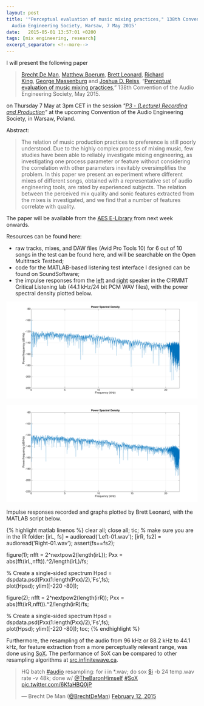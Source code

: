 ```yaml
---
layout: post
title: '"Perceptual evaluation of music mixing practices," 138th Convention of the
  Audio Engineering Society, Warsaw, 7 May 2015'
date:   2015-05-01 13:57:01 +0200
tags: [mix engineering, research]
excerpt_separator: <!--more-->
---
```


I will present the following paper

> [Brecht De Man](http://brechtdeman.com/), [Matthew Boerum](http://www.mattboerum.com/), [Brett Leonard](http://www.blpaudio.com/), [Richard King](http://www.rkrecording.com/), [George Massenburg](http://www.massenburg.com/) and [Joshua D. Reiss](http://www.eecs.qmul.ac.uk/~josh/), “[Perceptual evaluation of music mixing practices](http://brechtdeman.com/publications.html),” 138th Convention of the Audio Engineering Society, May 2015. 

on Thursday 7 May at 3pm CET in the session _"[P3 - (Lecture) Recording and Production](http://www.aes.org/events/138/papers/?ID=4358)"_ at the upcoming Convention of the Audio Engineering Society, in Warsaw, Poland.   

Abstract:   


> The relation of music production practices to preference is still poorly understood. Due to the highly complex process of mixing music, few studies have been able to reliably investigate mixing engineering, as investigating one process parameter or feature without considering the correlation with other parameters inevitably oversimplifies the problem. In this paper we present an experiment where different mixes of different songs, obtained with a representative set of audio engineering tools, are rated by experienced subjects. The relation between the perceived mix quality and sonic features extracted from the mixes is investigated, and we find that a number of features correlate with quality. 

The paper will be available from the [AES E-Library](http://www.aes.org/e-lib/) from next week onwards.   

Resources can be found here:   

*   raw tracks, mixes, and DAW files (Avid Pro Tools 10) for 6 out of 10 songs in the test can be found here, and will be searchable on the Open Multitrack Testbed;
*   code for the MATLAB-based listening test interface I designed can be found on SoundSoftware;
*   the impulse responses from the [left](http://brechtdeman.com/downloads/Left-01.wav) and [right](http://brechtdeman.com/downloads/Right-01.wav) speaker in the CIRMMT Critical Listening lab (44.1 kHz/24 bit PCM WAV files), with the power spectral density plotted below. 


[![PSD left](/uploads/3/4/4/2/34427003/2171298.png?557)](/uploads/3/4/4/2/34427003/2171298_orig.png?557)

[![PSD right](/uploads/3/4/4/2/34427003/8906241.png?557)](/uploads/3/4/4/2/34427003/8906241_orig.png?557)


Impulse responses recorded and graphs plotted by Brett Leonard, with the MATLAB script below.

{% highlight matlab linenos %}
clear all; close all;
tic;
% make sure you are in the IR folder:
[irL, fs] = audioread('Left-01.wav');
[irR, fs2] = audioread('Right-01.wav');
assert(fs==fs2);

figure(1);
nfft = 2^nextpow2(length(irL));
Pxx = abs(fft(irL,nfft)).^2/length(irL)/fs;

% Create a single-sided spectrum
Hpsd = dspdata.psd(Pxx(1:length(Pxx)/2),'Fs',fs);  
plot(Hpsd); 
ylim([-220 -80]);

figure(2);
nfft = 2^nextpow2(length(irR));
Pxx = abs(fft(irR,nfft)).^2/length(irR)/fs;

% Create a single-sided spectrum
Hpsd = dspdata.psd(Pxx(1:length(Pxx)/2),'Fs',fs);  
plot(Hpsd); 
ylim([-220 -80]);
toc;
{% endhighlight %}

Furthermore, the resampling of the audio from 96 kHz or 88.2 kHz to 44.1 kHz, for feature extraction from a more perceptually relevant range, was done using [SoX](http://sox.sourceforge.net). The performance of SoX can be compared to other resampling algorithms at [src.infinitewave.ca](http://src.infinitewave.ca). 


> HQ batch [#audio](https://twitter.com/hashtag/audio?src=hash) resampling: for i in *.wav; do sox [$i](https://twitter.com/search?q=%24i&src=ctag) -b 24 temp.wav rate -v 48k; done w/ [@TheBaronHimself](https://twitter.com/TheBaronHimself) [#SoX](https://twitter.com/hashtag/SoX?src=hash) [pic.twitter.com/6KfaHBQ0jP](http://t.co/6KfaHBQ0jP)
> 
> — Brecht De Man ([@BrechtDeMan](https://twitter.com/BrechtDeMan)) [February 12, 2015](https://twitter.com/BrechtDeMan/status/566008411897462784)

